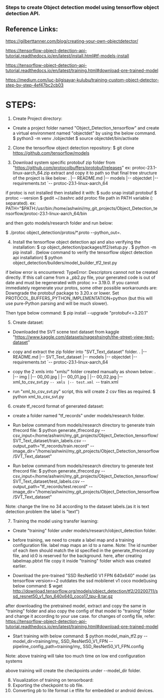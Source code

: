 ### Steps to create Object detection model using tensorflow object detection API.

Reference Links:
------------------
https://gilberttanner.com/blog/creating-your-own-objectdetector/

https://tensorflow-object-detection-api-tutorial.readthedocs.io/en/latest/install.html#tf-models-install

https://tensorflow-object-detection-api-tutorial.readthedocs.io/en/latest/training.html#download-pre-trained-model

https://medium.com/iuc-bilgisayar-kulubu/training-custom-object-detector-step-by-step-4ef47bc2cb03

STEPS:
==========
1. Create Project directory:
- Create a project folder named "Object_Detection_tensorflow" and create a virtual environment named "objectdet" by using the below command.
$ python3 -m venv ./objectdet
$ source objectdet/bin/activate

2. Clone the tensorflow object detection repository:
$ git clone https://github.com/tensorflow/models


3. Download system specific protobuf zip folder from "https://github.com/protocolbuffers/protobuf/releases"
ex: protoc-23.1-linux-aarch_64.zip extract and copy it to path so that final tree structure of the project is like below:
		.
		|-- README.md
		|-- models
		|-- objectdet
		|-- requirements.txt
		`-- protoc-23.1-linux-aarch_64


if protoc is not installed then installed it with:
$ sudo snap install protobuf
$ protoc --version
$ gedit ~/.bashrc
add protoc file path in PATH variable (: separated). ex: PATH="$PATH:/usr/bin:/home/ashwini/my_git_projects/Object_Detection_tensorflow/protoc-23.1-linux-aarch_64/bin

and then goto models/research folder and run below:

$ ./protoc object_detection/protos/*.proto --python_out=.

4. Install the tensorflow object detection api and also verifying the installation:
$ cp object_detection/packages/tf2/setup.py .
$ python -m pip install .
(below command to verify the tensorflow object detection api installation)
$ python object_detection/builders/model_builder_tf2_test.py

if below error is encountered:
TypeError: Descriptors cannot not be created directly.
If this call came from a _pb2.py file, your generated code is out of date and must be regenerated with protoc >= 3.19.0.
If you cannot immediately regenerate your protos, some other possible workarounds are:
Downgrade the protobuf package to 3.20.x or lower.
Set PROTOCOL_BUFFERS_PYTHON_IMPLEMENTATION=python (but this will use pure-Python parsing and will be much slower).

Then type below command:
$ pip install --upgrade "protobuf<=3.20.1"


5. Create dataset:
- Downloaded the SVT scene text dataset from kaggle "https://www.kaggle.com/datasets/nageshsingh/the-street-view-text-dataset"
- copy and extract the zip folder into "SVT_Text_dataset" folder.
		.
		|-- README.md
		|-- SVT_Text_dataset
		|-- models
		|-- objectdet
		|-- requirements.txt
		`-- protoc-23.1-linux-aarch_64
- copy the 2 xmls into "xmls/" folder created manually as shown below:
		.
		|-- img
		|   |-- 00_00.jpg
		|   |-- 00_01.jpg
		|   |-- 00_02.jpg
		|-- xml_to_csv_svt.py
		`-- xmls
		    |-- test.xml
		    `-- train.xml

- run "xml_to_csv_svt.py" script, this will create 2 csv files as required.
$ python xml_to_csv_svt.py

6. create tf_record format of generated dataset:
- create a folder named "tf_records" under models/research folder.

- Run below command from models/research directory to generate train tfrecord file:
$ python generate_tfrecord.py --csv_input=/home/ashwini/my_git_projects/Object_Detection_tensorflow/SVT_Text_dataset/train_labels.csv  --output_path="tf_records/train.record" --image_dir="/home/ashwini/my_git_projects/Object_Detection_tensorflow/SVT_Text_dataset"

- Run below command from models/research directory to generate test tfrecord file:
$ python generate_tfrecord.py --csv_input=/home/ashwini/my_git_projects/Object_Detection_tensorflow/SVT_Text_dataset/test_labels.csv  --output_path="tf_records/test.record" --image_dir="/home/ashwini/my_git_projects/Object_Detection_tensorflow/SVT_Text_dataset"

Note: change the line no 34 according to the dataset labels.(as it is text detection problem the label is "text")

7. Training the model using transfer learning:
- Create "training" folder under models/research/object_detection folder.

- before training, we need to create a label map and a training configuration file.
label map maps an id to a name.
Note: The id number of each item should match the id specified in the generate_tfrecord.py file, and id:0 is reserved for the background.
here, after creating labelmap.pbtxt file copy it inside "training" folder which was created earlier.


- Download the pre-trained "SSD ResNet50 V1 FPN 640x640" model (as tensorflow version>=2 outdates the ssd mobilenet v1 coco model)using below command:
$ wget http://download.tensorflow.org/models/object_detection/tf2/20200711/ssd_resnet50_v1_fpn_640x640_coco17_tpu-8.tar.gz

after downloading the pretrained model, extract and copy the same in "training" folder and also copy the config of that model to "training" folder and change it according to your use case.
for changes of config file, refer: https://tensorflow-object-detection-api-tutorial.readthedocs.io/en/latest/training.html#download-pre-trained-model


- Start training with below command:
$ python model_main_tf2.py --model_dir=training/my_ SSD_ResNet50_V1_FPN --pipeline_config_path=training/my_ SSD_ResNet50_V1_FPN.config

Note: above training will take too much time on low end configuration systems

above training will create the checkpoints under --model_dir folder.

8. Visualization of training on tensorboard:
9.  Exporting the checkpoint to ob file.
10. Converting pb to lite format i.e tflite for embedded or android devices.



